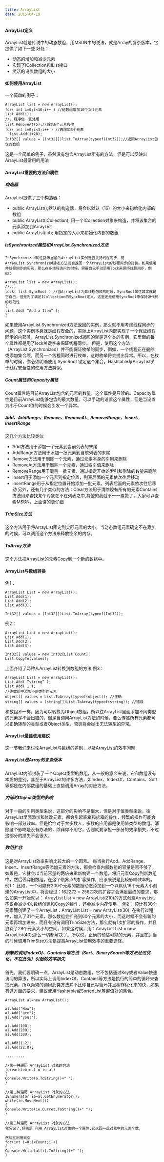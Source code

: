 ```yaml
---
title: ArrayList
date: 2015-04-19
---
```


#### ArrayList定义
ArrayList就是传说中的动态数组，用MSDN中的说法，就是Array的复杂版本，它提供了如下一些 好处：
- 动态的增加和减少元素
- 实现了ICollection和IList接口
- 灵活的设置数组的大小


#### 如何使用ArrayList
一个简单的例子：
```
ArrayList list = new ArrayList();
for( int i=0;i<10;i++ ) //给数组增加10个Int元素
list.Add(i); 
//..程序做一些处理
list.RemoveAt(5);//将第6个元素移除
for( int i=0;i<3;i++ ) //再增加3个元素
  list.Add(i+20);
Int32[] values = (Int32[])list.ToArray(typeof(Int32));//返回ArrayList包含的数组
```
这是一个简单的例子，虽然没有包含ArrayList所有的方法，但是可以反映出ArrayList最常用的用法


#### ArrayList重要的方法和属性

##### 构造器
ArrayList提供了三个构造器：
+ public ArrayList();默认的构造器，将会以默认（16）的大小来初始化内部的数组
+ public ArrayList(ICollection);
用一个ICollection对象来构造，并将该集合的元素添加到ArrayList
+ public ArrayList(int);
用指定的大小来初始化内部的数组

##### IsSynchronized属性和ArrayList.Synchronized方法
    IsSynchronized属性指示当前的ArrayList实例是否支持线程同步，而ArrayList.Synchronized静态方法则会返回一个ArrayList的线程同步的封装。如果使用非线程同步的实例，那么在多线程访问的时候，需要自己手动调用lock来保持线程同步，例如：
```
ArrayList list = new ArrayList();
//...
lock( list.SyncRoot ) //当ArrayList为非线程包装的时候，SyncRoot属性其实就是它自己，但是为了满足ICollection的SyncRoot定义，这里还是使用SyncRoot来保持源代码的规范性
{
list.Add( “Add a Item” );
}
```
如果使用ArrayList.Synchronized方法返回的实例，那么就不用考虑线程同步的问题，这个实例本身就是线程安全的，实际上ArrayList内部实现了一个保证线程同步的内部类，ArrayList.Synchronized返回的就是这个类的实例，它里面的每个属性都是用了lock关键字来保证线程同步。
但是，使用这个方法（ArrayList.Synchronized）并不能保证枚举的同步，例如，一个线程正在删除或添加集合项，而另一个线程同时进行枚举，这时枚举将会抛出异常。所以，在枚举的时候，你必须明确使用 SyncRoot 锁定这个集合。Hashtable与ArrayList关于线程安全性的使用方法类似。

##### Count属性和Capacity属性
Count属性是目前ArrayList包含的元素的数量，这个属性是只读的。Capacity属性是目前ArrayList能够包含的最大数量，可以手动的设置这个属性，但是当设置为小于Count值的时候会引发一个异常。

##### Add、AddRange、Remove、RemoveAt、RemoveRange、Insert、InsertRange
这几个方法比较类似
+ Add方法用于添加一个元素到当前列表的末尾
+ AddRange方法用于添加一批元素到当前列表的末尾
+ Remove方法用于删除一个元素，通过元素本身的引用来删除
+ RemoveAt方法用于删除一个元素，通过索引值来删除
+ RemoveRange用于删除一批元素，通过指定开始的索引和删除的数量来删除
+ Insert用于添加一个元素到指定位置，列表后面的元素依次往后移动
+ InsertRange用于从指定位置开始添加一批元素，列表后面的元素依次往后移动
另外，还有几个类似的方法：Clear方法用于清除现有所有的元素Contains方法用来查找某个对象在不在列表之中,其他的我就不一一累赘了，大家可以查看MSDN，上面讲的更仔细

##### TrimSize方法
这个方法用于将ArrayList固定到实际元素的大小，当动态数组元素确定不在添加的时候，可以调用这个方法来释放空余的内存。

##### ToArray方法
这个方法把ArrayList的元素Copy到一个新的数组中。


#### ArrayList与数组转换
例1：
```
ArrayList List = new ArrayList();
List.Add(1);
List.Add(2);
List.Add(3);

Int32[] values = (Int32[])List.ToArray(typeof(Int32));
```
例2：
```
ArrayList List = new ArrayList();
List.Add(1);
List.Add(2);
List.Add(3);

Int32[] values = new Int32[List.Count];
List.CopyTo(values);
```
上面介绍了两种从ArrayList转换到数组的方法
例3：
```
ArrayList List = new ArrayList();
List.Add( “string” );
List.Add( 1 );
//往数组中添加不同类型的元素
object[] values = List.ToArray(typeof(object)); //正确
string[] values = (string[])List.ToArray(typeof(string)); //错误
```
和数组不一样，因为可以转换为Object数组，所以往ArrayList里面添加不同类型的元素是不会出错的，但是当调用ArrayList方法的时候，要么传递所有元素都可以正确转型的类型或者Object类型，否则将会抛出无法转型的异常。


#### ArrayList最佳使用建议
这一节我们来讨论ArrayList与数组的差别，以及ArrayList的效率问题

##### ArrayList是Array的复杂版本
ArrayList内部封装了一个Object类型的数组，从一般的意义来说，它和数组没有本质的差别，甚至于ArrayList的许多方法，如Index、IndexOf、Contains、Sort等都是在内部数组的基础上直接调用Array的对应方法。

##### 内部的Object类型的影响
对于一般的引用类型来说，这部分的影响不是很大，但是对于值类型来说，往ArrayList里面添加和修改元素，都会引起装箱和拆箱的操作，频繁的操作可能会影响一部分效率。但是恰恰对于大多数人，多数的应用都是使用值类型的数组。消除这个影响是没有办法的，除非你不用它，否则就要承担一部分的效率损失，不过这部分的损失不会很大。

##### 数组扩容
这是对ArrayList效率影响比较大的一个因素。
每当执行Add、AddRange、Insert、InsertRange等添加元素的方法，都会检查内部数组的容量是否不够了，如果是，它就会以当前容量的两倍来重新构建一个数组，将旧元素Copy到新数组中，然后丢弃旧数组，在这个临界点的扩容操作，应该来说是比较影响效率的。
例1：
比如，一个可能有200个元素的数据动态添加到一个以默认16个元素大小创建的ArrayList中，将会经过：16*2*2*2*2 = 256四次的扩容才会满足最终的要求，那么如果一开始就以：
ArrayList List = new ArrayList(210)的方式创建ArrayList，不仅会减少4次数组创建和Copy的操作，还会减少内存使用。
例2：
预计有30个元素而创建了一个ArrayList：ArrayList List = new ArrayList(30);
在执行过程中，加入了31个元素，那么数组会扩充到60个元素的大小，而这时候不会有新的元素再增加进来，而且有没有调用TrimSize方法，那么就有1次扩容的操作，并且浪费了29个元素大小的空间。如果这时候，用：ArrayList List = new ArrayList(40);那么一切都解决了。所以说，正确的预估可能的元素，并且在适当的时候调用TrimSize方法是提高ArrayList使用效率的重要途径。

##### 频繁的调用IndexOf、Contains等方法（Sort、BinarySearch等方法经过优化，不在此列）引起的效率损失
首先，我们要明确一点，ArrayList是动态数组，它不包括通过Key或者Value快速访问的算法，所以实际上调用IndexOf、Contains等方法是执行的简单的循环来查找元素，所以频繁的调用此类方法并不比你自己写循环并且稍作优化来的快，如果有这方面的要求，建议使用Hashtable或SortedList等键值对的集合。
```
ArrayList al=new ArrayList();

al.Add("How");
al.Add("are");
al.Add("you!");

al.Add(100);
al.Add(200);
al.Add(300);

al.Add(1.2);
al.Add(22.8);

.........

//第一种遍历 ArrayList 对象的方法
foreach(object o in al)
{
Console.Write(o.ToString()+" ");
}

//第二种遍历 ArrayList 对象的方法
IEnumerator ie=al.GetEnumerator();
while(ie.MoveNext())
{
Console.Write(ie.Curret.ToString()+" ");
}

//第三种遍历 ArrayList 对象的方法
我忘记了,好象是 利用 ArrayList对象的一个属性,它返回一此对象中的元素个数.

然后在利用索引 
for(int i=0;i<Count;i++)
{
Console.Write(al[i].ToString()+" ");
}
```